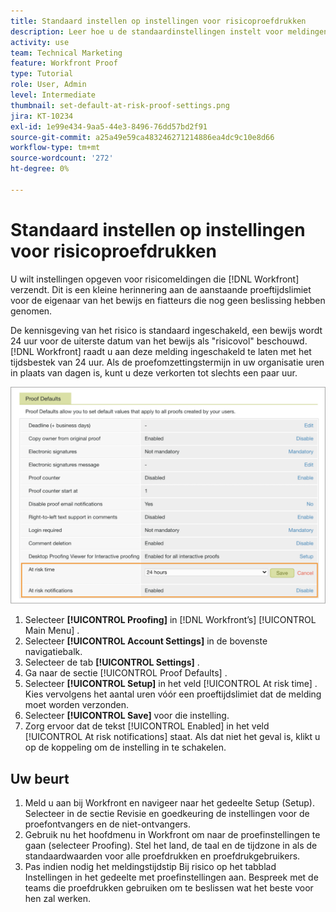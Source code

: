 ```yaml
---
title: Standaard instellen op instellingen voor risicoproefdrukken
description: Leer hoe u de standaardinstellingen instelt voor meldingen met een risicobewijs als onderdeel van de proefdrukinstellingen.
activity: use
team: Technical Marketing
feature: Workfront Proof
type: Tutorial
role: User, Admin
level: Intermediate
thumbnail: set-default-at-risk-proof-settings.png
jira: KT-10234
exl-id: 1e99e434-9aa5-44e3-8496-76dd57bd2f91
source-git-commit: a25a49e59ca483246271214886ea4dc9c10e8d66
workflow-type: tm+mt
source-wordcount: '272'
ht-degree: 0%

---
```


# Standaard instellen op instellingen voor risicoproefdrukken

U wilt instellingen opgeven voor risicomeldingen die [!DNL Workfront] verzendt. Dit is een kleine herinnering aan de aanstaande proeftijdslimiet voor de eigenaar van het bewijs en fiatteurs die nog geen beslissing hebben genomen.

De kennisgeving van het risico is standaard ingeschakeld, een bewijs wordt 24 uur voor de uiterste datum van het bewijs als &quot;risicovol&quot; beschouwd. [!DNL Workfront] raadt u aan deze melding ingeschakeld te laten met het tijdsbestek van 24 uur. Als de proefomzettingstermijn in uw organisatie uren in plaats van dagen is, kunt u deze verkorten tot slechts een paar uur.

![ montages van het Bewijs voor bij risicoberichten ](assets/proof-system-setups-at-risk-default-1.png)

1. Selecteer **[!UICONTROL Proofing]** in [!DNL Workfront’s] [!UICONTROL Main Menu] .
1. Selecteer **[!UICONTROL Account Settings]** in de bovenste navigatiebalk.
1. Selecteer de tab **[!UICONTROL Settings]** .
1. Ga naar de sectie [!UICONTROL Proof Defaults] .
1. Selecteer **[!UICONTROL Setup]** in het veld [!UICONTROL At risk time] . Kies vervolgens het aantal uren vóór een proeftijdslimiet dat de melding moet worden verzonden.
1. Selecteer **[!UICONTROL Save]** voor die instelling.
1. Zorg ervoor dat de tekst [!UICONTROL Enabled] in het veld [!UICONTROL At risk notifications] staat. Als dat niet het geval is, klikt u op de koppeling om de instelling in te schakelen.

## Uw beurt

1. Meld u aan bij Workfront en navigeer naar het gedeelte Setup (Setup). Selecteer in de sectie Revisie en goedkeuring de instellingen voor de proefontvangers en de niet-ontvangers.
1. Gebruik nu het hoofdmenu in Workfront om naar de proefinstellingen te gaan (selecteer Proofing). Stel het land, de taal en de tijdzone in als de standaardwaarden voor alle proefdrukken en proefdrukgebruikers.
1. Pas indien nodig het meldingstijdstip Bij risico op het tabblad Instellingen in het gedeelte met proefinstellingen aan. Bespreek met de teams die proefdrukken gebruiken om te beslissen wat het beste voor hen zal werken.

<!--
Lean More URLs
-->
